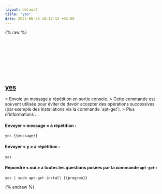 ```yaml
---
layout: default
title: "yes"
date: 2021-06-25 18:12:13 +02:00
---
```

{% raw %}
<h2 id="yes">
  <a href="/fr/common/yes.html">yes</a> <a href="#yes"><svg class="icon">
    <use href="/assets/images/unicode_sprite.svg#link" />
  </svg></a>
</h2>
> Envoie un message à répétition en sortie console.
> Cette commande est souvent utilisée pour éviter de devoir accepter des opérations successives (par exemple des installations via la commande `apt-get`).
> Plus d'informations : <https://www.gnu.org/software/coreutils/yes>.

#### Envoyer « message » à répétition :
```shell
yes {{message}}
```
#### Envoyer « y » à répétition :
```shell
yes
```
#### Répondre « oui » à toutes les questions posées par la commande `apt-get` :
```shell
yes | sudo apt-get install {{program}}
```
{% endraw %}